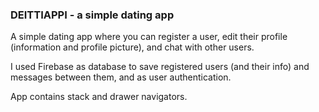 <h3>DEITTIAPPI - a simple dating app</h3>
<p>A simple dating app where you can register a user, edit their profile (information and profile picture), and chat with other users.</p>
<p>I used Firebase as database to save registered users (and their info) and messages between them, and as user authentication.</p>
<p>App contains stack and drawer navigators.</p>
